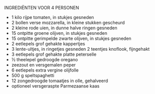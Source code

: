 INGREDIËNTEN VOOR 4 PERSONEN

* 1 kilo rijpe tomaten, in stukjes gesneden
* 2 bollen verse mozzarella, in kleine stukken gescheurd
* 2 kleine rode uien, in dunne halve ringen gesneden
* 15 ontpitte groene olijven, in stukjes gesneden
* 15 ontpitte gerimpelde zwarte olijven, in stukjes gesneden
* 2 eetlepels grof gehakte kappertjes
* 3 lente-ultjes, in ringetjes gesneden 2 teentjes knoflook, fijngehakt
* 3 eetlepels grof gehakte platte peterselle
* ½ theelepel gedroogde oregano
* zeezout en versgemalen peper
* 6 eetlepels extra vergine olijfolle
* 500 g speltspaghetti
* 12 zongedroogde tomaatjes in olle, gehalveerd
* optioneel versgeraspte Parmezaanse kaas
